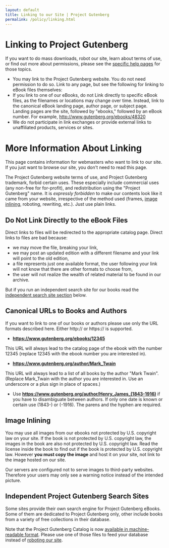 ```yaml
---
layout: default
title: Linking to our Site | Project Gutenberg
permalink: /policy/linking.html
---
```


Linking to Project Gutenberg
============================

If you want to do mass downloads, robot our site, learn about terms of use, or find out more about permissions, please see the [specific help pages](/help/) for those topics.

- You may link to the Project Gutenberg website. You do not need permission to do so. Link to any page, but see the following for linking to eBook files themselves:
- If you link to one of our eBooks, do not Link directly to specific eBook files, as the filenames or locations may change over time. Instead, link to the canonical eBook landing page, author page, or subject page. Landing pages are the site, followed by "ebooks," followed by an eBook number. For example, http://www.gutenberg.org/ebooks/48320
- We do not participate in link exchanges or provide external links to unaffiliated products, services or sites.

# More Information About Linking

<div class="box_shadow">This page contains information for webmasters who want to link to our site. If you just want to browse our site, you don't need to read this page.</div>

The Project Gutenberg website terms of use, and Project Gutenberg trademark, forbid certain uses. These especially include commercial uses (any non-free for for-profit), and redistribution using the "Project Gutenberg" name. It is *expressly forbidden* to make our contents look like it came from your website, irrespective of the method used (frames, [image inlining](#image-inlining), roboting, rewriting, etc.). Just use plain links.

## Do Not Link Directly to the eBook Files

Direct links to files will be redirected to the appropriate catalog page. Direct links to files are bad because:

- we may move the file, breaking your link,
- we may post an updated edition with a different filename and your link will point to the old edition,
- a file represents just one available format, the user following your link will not know that there are other formats to choose from,
- the user will not realize the wealth of related material to be found in our archive.

But if you run an independent search site for our books read the [independent search site section](#independent-project-gutenberg-search-sites) below.

## Canonical URLs to Books and Authors
If you want to link to one of our books or authors please use only the URL formats described here. Either http:// or https:// is supported.

- **https://www.gutenberg.org/ebooks/12345** 

This URL will always lead to the catalog page of the ebook with the number 12345 (replace 12345 with the ebook number you are interested in).
- **https://www.gutenberg.org/author/Mark_Twain**

This URL will always lead to a list of all books by the author "Mark Twain". (Replace Mark_Twain with the author you are interested in. Use an underscore or a plus sign in place of spaces.)
- Use **https://www.gutenberg.org/author/Henry_James_(1843-1916)** 
if you have to disambiguate between authors. If only one date is known or certain use (1843-) or (-1916). The parens and the hyphen are required.

## Image Inlining

You may use all images from our ebooks not protected by U.S. copyright law on your site.  If the book is not protected by U.S. copyright law, the images in the book are also not protected by U.S. copyright law.  Read the license inside the book to find out if the book is protected by U.S. copyright law.  However **you must copy the image** and host it on your site, not link to the image hosted on our site.

Our servers are configured not to serve images to third-party websites. Therefore your users may only see a warning notice instead of the intended picture.

## Independent Project Gutenberg Search Sites

Some sites provide their own search engine for Project Gutenberg eBooks. Some of them are dedicated to Project Gutenberg only, other include books from a variety of free collections in their database.

Note that the Project Gutenberg Catalog is now [available in machine-readable format](/ebooks/offline_catalogs.html). Please use one of those files to feed your database instead of [roboting our site](/policy/robot_access.html).
